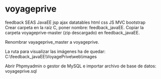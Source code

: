 # voyageprive
feedback SEAS  JavaEE jsp ajax datatables html css JS MVC bootstrap
Crear carpeta en la raíz C, poner nombre: feedback_javaEE. 
Copiar la carpeta voyageprive-master (zip descargado)  en feedback_javaEE.
 
Renombrar vayageprive_master a voyageprive.
 
La ruta para visualizar las imágenes ha de quedar: C:\feedback_javaEE\VoyagePrive\web\images
 
Abrir Phpmyadmin o gestor de MySQL e importar archivo de base de datos: voyageprive.sql

